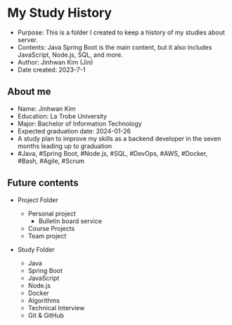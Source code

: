 # My Study History

  * Purpose: This is a folder I created to keep a history of my studies about server.
  * Contents: Java Spring Boot is the main content, but it also includes JavaScript, Node.js, SQL, and more. 
  * Author: Jinhwan Kim (Jin)
  * Date created: 2023-7-1


## About me

 * Name: Jinhwan Kim
 * Education: La Trobe University
 * Major: Bachelor of Information Technology
 * Expected graduation date: 2024-01-26
 * A study plan to improve my skills as a backend developer in the seven months leading up to graduation
 * #Java, #Spring Boot, #Node.js, #SQL, #DevOps, #AWS, #Docker, #Bash, #Agile, #Scrum


## Future contents

  * Project Folder
    - Personal project
      - Bulletin board service
    - Course Projects
    - Team project
    
  * Study Folder
    - Java
    - Spring Boot
    - JavaScript
    - Node.js
    - Docker
    - Algorithms
    - Technical Interview
    - Git & GitHub

